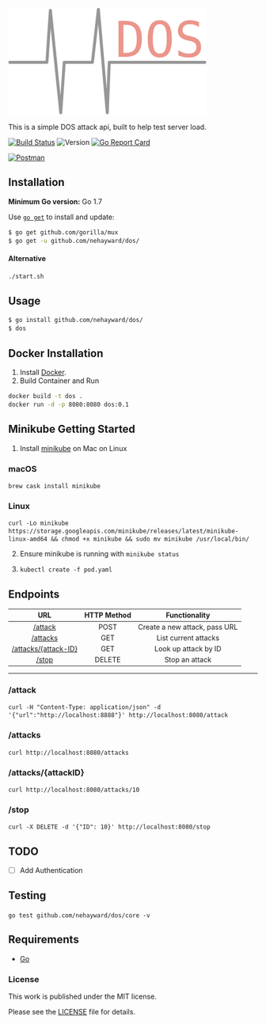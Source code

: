 
![](DOS.png)

This is a simple DOS attack api, built to help test server load.

[![Build Status](https://travis-ci.com/nehayward/DOS.svg?token=VaqoffAmWMpp9yR53aWy&branch=master)](https://travis-ci.com/nehayward/DOS)
![Version](https://img.shields.io/badge/version-0.1-brightgreen.svg)
[![Go Report Card](https://goreportcard.com/badge/github.com/nehayward/DOS)](https://goreportcard.com/report/github.com/nehayward/DOS)

[![Postman](https://run.pstmn.io/button.svg)](https://documenter.getpostman.com/view/72954/dos/6fePLSb)



## Installation
**Minimum Go version:** Go 1.7

Use [`go get`](https://golang.org/cmd/go/#hdr-Download_and_install_packages_and_dependencies) to install and update:

```sh
$ go get github.com/gorilla/mux
$ go get -u github.com/nehayward/dos/
```
#### Alternative
```sh
./start.sh
```

## Usage
```sh
$ go install github.com/nehayward/dos/
$ dos
```

## Docker Installation
1. Install [Docker](https://www.docker.com/).
2. Build Container and Run

```sh
docker build -t dos .
docker run -d -p 8080:8080 dos:0.1
```

## Minikube Getting Started
1. Install [minikube](https://github.com/kubernetes/minikube) on Mac on Linux
### macOS
```shell
brew cask install minikube
```
### Linux
```shell
curl -Lo minikube https://storage.googleapis.com/minikube/releases/latest/minikube-linux-amd64 && chmod +x minikube && sudo mv minikube /usr/local/bin/
```
2. Ensure minikube is running with `minikube status`

3. `kubectl create -f pod.yaml`



## Endpoints
|URL | HTTP Method | Functionality |
|:---:|:---:|:---:|
|[/attack](#attack) | POST | Create a new attack, pass URL |
|[/attacks](#attacks)| GET | List current attacks |
|[/attacks/{attack-ID}](#attacksattackid)| GET | Look up attack by ID |
|[/stop](#stop)| DELETE | Stop an attack |

----------------------------

### /attack
```
curl -H "Content-Type: application/json" -d '{"url":"http://localhost:8888"}' http://localhost:8080/attack
```

### /attacks
```
curl http://localhost:8080/attacks
```

###  /attacks/{attackID}
```
curl http://localhost:8080/attacks/10
```

###  /stop
```
curl -X DELETE -d '{"ID": 10}' http://localhost:8080/stop
```

## TODO
- [ ] Add Authentication

## Testing
`go test github.com/nehayward/dos/core -v`

## Requirements
* [Go](https://github.com/golang/example)

### License
This work is published under the MIT license.

Please see the [LICENSE](https://github.com/nehayward/DOS/blob/master/LICENSE) file for details.
